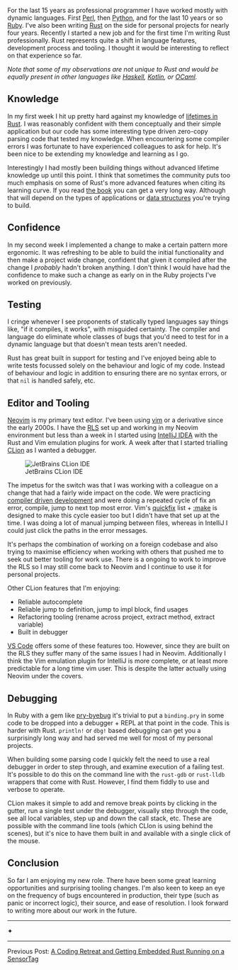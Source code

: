 For the last 15 years as professional programmer I have worked mostly with
dynamic languages. First [Perl], then [Python], and for the last 10 years or so
[Ruby]. I've also been writing [Rust] on the side for personal projects for
nearly four years. Recently I started a new job and for the first time I'm
writing Rust professionally. Rust represents quite a shift in language
features, development process and tooling. I thought it would be interesting to
reflect on that experience so far.

_Note that some of my observations are not unique to Rust and would be equally
present in other languages like [Haskell], [Kotlin], or [OCaml]._

## Knowledge

In my first week I hit up pretty hard against my knowledge of [lifetimes in
Rust][lifetimes]. I was reasonably confident with them conceptually and their
simple application but our code has some interesting type driven zero-copy
parsing code that tested my knowledge. When encountering some compiler errors I
was fortunate to have experienced colleagues to ask for help. It's been nice to
be extending my knowledge and learning as I go.

Interestingly I had mostly been building things without advanced lifetime
knowledge up until this point. I think that sometimes the community puts too
much emphasis on some of Rust's more advanced features when citing its learning
curve. If you read [the book] you can get a very long way. Although that will
depend on the types of applications or [data structures][linked-list] you're
trying to build.

## Confidence

In my second week I implemented a change to make a certain pattern more
ergonomic. It was refreshing to be able to build the initial functionality and
then make a project wide change, confident that given it compiled after the
change I _probably_ hadn't broken anything. I don't think I would have had the
confidence to make such a change as early on in the Ruby projects I've worked
on previously.

## Testing

I cringe whenever I see proponents of statically typed languages say things
like, "if it compiles, it works", with misguided certainty. The compiler and
language do eliminate whole classes of bugs that you'd need to test for in a
dynamic language but that doesn't mean tests aren't needed.

Rust has great built in support for testing and I've enjoyed being able to
write tests focussed solely on the behaviour and logic of my code. Instead of
behaviour and logic in addition to ensuring there are no syntax errors, or that
`nil` is handled safely, etc.

## Editor and Tooling

[Neovim] is my primary text editor. I've been using [vim] or a derivative since
the early 2000s. I have the [RLS] set up and working in my Neovim environment
but less than a week in I started using [IntelliJ IDEA][IntelliJ] with the Rust
and Vim emulation plugins for work. A week after that I started trialling
[CLion] as I wanted a debugger.

<figure>
  <img class="with-border" src="/images/2019/jetbrains-clion.png" alt="JetBrains CLion IDE" />
  <figcaption>JetBrains CLion IDE</figcaption>
</figure>

The impetus for the switch was that I was working with a colleague on a
change that had a fairly wide impact on the code. We were practicing
[compiler driven development] and were doing a repeated cycle of fix an error,
compile, jump to next top most error. Vim's [quickfix] list + [:make] is
designed to make this cycle easier too but I didn't have that set up at the
time. I was doing a lot of manual jumping between files, whereas in IntelliJ I
could just click the paths in the error messages.

It's perhaps the combination of working on a foreign codebase and also trying
to maximise efficiency when working with others that pushed me to seek out
better tooling for work use. There is a ongoing to work to improve the RLS so I
may still come back to Neovim and I continue to use it for personal
projects.

Other CLion features that I'm enjoying:

* Reliable autocomplete
* Reliable jump to definition, jump to impl block, find usages
* Refactoring tooling (rename across project, extract method, extract variable)
* Built in debugger

[VS Code] offers some of these features too. However, since they are built on
the RLS they suffer many of the same issues I had in Neovim. Additionally I
think the Vim emulation plugin for IntelliJ is more complete, or at least more
predictable for a long time vim user. This is despite the latter actually using
Neovim under the covers.

## Debugging

In Ruby with a gem like [pry-byebug] it's trivial to put a `binding.pry` in
some code to be dropped into a debugger + REPL at that point in the code. This
is harder with Rust. `println!` or `dbg!` based debugging can get you a
surprisingly long way and had served me well for most of my personal projects.

When building some parsing code I quickly felt the need to use a real
debugger in order to step through, and examine execution of a failing test.
It's possible to do this on the command line with the `rust-gdb` or `rust-lldb`
wrappers that come with Rust. However, I find them fiddly to use
and verbose to operate.

CLion makes it simple to add and remove break points by clicking in the gutter,
run a single test under the debugger, visually step through the code, see all
local variables, step up and down the call stack, etc. These are possible with
the command line tools (which CLIon is using behind the scenes), but it's nice
to have them built in and available with a single click of the mouse.

## Conclusion

So far I am enjoying my new role. There have been some great learning
opportunities and surprising tooling changes. I'm also keen to keep an eye on
the frequency of bugs encountered in production, their type (such as panic or
incorrect logic), their source, and ease of resolution. I look forward to
writing more about our work in the future.

<div class="seperator"><hr class="left">✦<hr class="right"></div>

Previous Post: [A Coding Retreat and Getting Embedded Rust Running on a SensorTag](/technical/2019/03/sensortag-embedded-rust-coding-retreat/)


[:make]: https://neovim.io/doc/user/quickfix.html#:make
[CLion]: https://www.jetbrains.com/clion/
[compiler driven development]: https://doc.rust-lang.org/book/ch20-02-multithreaded.html#building-the-threadpool-struct-using-compiler-driven-development
[linked-list]: https://rust-unofficial.github.io/too-many-lists/
[Haskell]: https://www.haskell.org/
[IntelliJ]: https://www.jetbrains.com/idea/
[Kotlin]: https://kotlinlang.org/
[lifetimes]: https://doc.rust-lang.org/book/ch19-02-advanced-lifetimes.html
[Neovim]: https://neovim.io/
[null]: https://www.infoq.com/presentations/Null-References-The-Billion-Dollar-Mistake-Tony-Hoare
[OCaml]: https://ocaml.org/
[Perl]: https://www.perl.org/
[pry-byebug]: https://github.com/deivid-rodriguez/pry-byebug
[Python]: https://www.python.org/
[quickfix]: https://neovim.io/doc/user/quickfix.html
[RLS]: https://github.com/rust-lang/rls
[Ruby]: https://www.ruby-lang.org/en/
[Rust]: https://www.rust-lang.org/
[the book]: https://doc.rust-lang.org/book/index.html
[vim]: https://www.vim.org/
[VS Code]: https://code.visualstudio.com/
